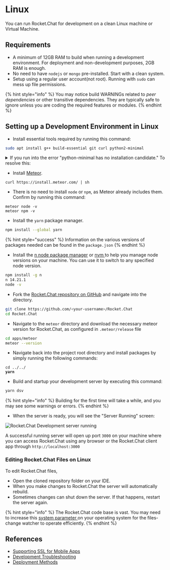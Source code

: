 # Linux

You can run Rocket.Chat for development on a clean Linux machine or Virtual Machine.

## Requirements

* A minimum of 12GB RAM to build when running a development environment. For deployment and non-development purposes, 2GB RAM is enough.
* No need to have `nodejs` or `mongo` pre-installed. Start with a clean system.
* Setup using a regular user account(not root). Running with `sudo` can mess up file permissions.

{% hint style="info" %}
You may notice build WARNINGs related to _peer dependencies_ or other transitive dependencies. They are typically safe to ignore unless you are coding the required features or modules.
{% endhint %}

## Setting up a Development Environment in Linux

* Install essential tools required by running this command:

```bash
sudo apt install g++ build-essential git curl python2-minimal
```

<details>

<summary>If you run into the error "python-minimal has no installation candidate." To  resolve this:</summary>

* Install `software-properties-common`

```
sudo apt-get install software-properties-common
```

`software-properties-common` package is an alternate one for `python-software-properties`.

for <= 12.04

```
sudo apt-get install python-software-properties
```

for >= 12.10

```
sudo apt-get install software-properties-common
```

</details>

* Install [Meteor](https://www.meteor.com/install).

```
curl https://install.meteor.com/ | sh
```

* There is no need to install `node` or `npm`, as Meteor already includes them. Confirm by running this command:

```
meteor node -v
meteor npm -v
```

* Install the `yarn` package manager.&#x20;

```bash
npm install --global yarn
```

{% hint style="success" %}
Information on the various versions of packages needed can be found in the `package.json`
{% endhint %}

* Install the [n node package manager](https://www.npmjs.com/package/n) or [nvm ](https://github.com/nvm-sh/nvm)to help you manage node versions on your machine. You can use it to switch to any specified node version.

```bash
npm install -g n
n 14.21.1
node -v
```

* Fork the [Rocket.Chat repository on GitHub](https://github.com/RocketChat/Rocket.Chat) and navigate into the directory.

```bash
git clone https://github.com/<your-username>/Rocket.Chat
cd Rocket.Chat
```

* Navigate to the `meteor` directory and download the necessary meteor version for Rocket.Chat, as configured in `.meteor/release` file

```bash
cd apps/meteor
meteor --version
```

* Navigate back into the project root directory and install packages by simply running the following commands:

<pre class="language-bash"><code class="lang-bash">cd ../../
<strong>yarn
</strong></code></pre>

* Build and startup your development server by executing this command:

```bash
yarn dsv
```

{% hint style="info" %}
Building for the first time will take a while, and you may see some warnings or errors.
{% endhint %}

* When the server is ready, you will see the "Server Running" screen:

![Rocket.Chat Development server running](<../../../.gitbook/assets/Rocket.Chat Development server running>)

A successful running server will open up port `3000` on your machine where you can access Rocket.Chat using any browser or the Rocket.Chat client app through `http://localhost:3000`

### Editing Rocket.Chat Files on Linux

To edit Rocket.Chat files,

* Open the cloned repository folder on your IDE.
* When you make changes to Rocket.Chat the server will automatically rebuild.
* Sometimes changes can shut down the server. If that happens, restart the server again.

{% hint style="info" %}
The Rocket.Chat code base is vast. You may need to increase this [system parameter ](https://github.com/meteor/docs/blob/master/long-form/file-change-watcher-efficiency.md)on your operating system for the files-change watcher to operate efficiently.
{% endhint %}

## References

* [Supporting SSL for Mobile Apps](../../mobile-app/supporting-ssl-for-development-on-rocket.chat.md)
* [Development Troubleshooting](../../../rocket.chat/contribute-to-rocket.chat/troubleshooting.md)
* [Deployment Methods](linux.md)
